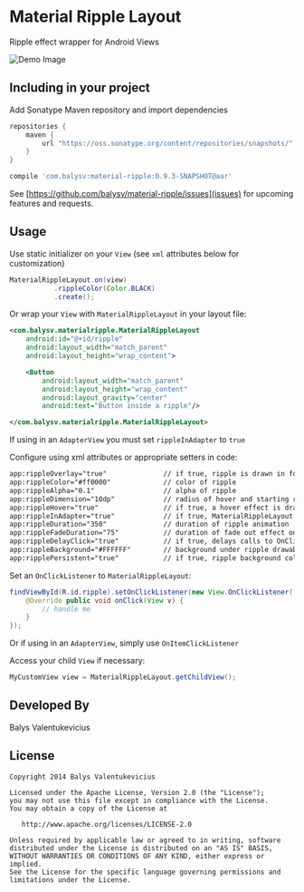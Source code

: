 Material Ripple Layout
===============

Ripple effect wrapper for Android Views

![Demo Image][1]

Including in your project
-------------------------

Add Sonatype Maven repository and import dependencies

```groovy
repositories {
    maven {
        url "https://oss.sonatype.org/content/repositories/snapshots/"
    }
}

compile 'com.balysv:material-ripple:0.9.3-SNAPSHOT@aar'
```

See [https://github.com/balysv/material-ripple/issues](issues) for upcoming features and requests.

Usage
-----

Use static initializer on your `View` (see `xml` attributes below for customization)

```java
MaterialRippleLayout.on(view)
           .rippleColor(Color.BLACK)
           .create();
```

Or wrap your `View` with `MaterialRippleLayout` in your layout file:

```xml
<com.balysv.materialripple.MaterialRippleLayout
    android:id="@+id/ripple"
    android:layout_width="match_parent"
    android:layout_height="wrap_content">

    <Button
        android:layout_width="match_parent"
        android:layout_height="wrap_content"
        android:layout_gravity="center"
        android:text="Button inside a ripple"/>

</com.balysv.materialripple.MaterialRippleLayout>
```

If using in an `AdapterView` you must set `rippleInAdapter` to `true`


Configure using xml attributes or appropriate setters in code:

```xml
app:rippleOverlay="true"              // if true, ripple is drawn in foreground; false - background
app:rippleColor="#ff0000"             // color of ripple
app:rippleAlpha="0.1"                 // alpha of ripple
app:rippleDimension="10dp"            // radius of hover and starting ripple
app:rippleHover="true"                // if true, a hover effect is drawn when view is touched
app:rippleInAdapter="true"            // if true, MaterialRippleLayout will optimize for use in AdapterViews
app:rippleDuration="350"              // duration of ripple animation
app:rippleFadeDuration="75"           // duration of fade out effect on ripple
app:rippleDelayClick="true"           // if true, delays calls to OnClickListeners until ripple effect ends
app:rippleBackground="#FFFFFF"        // background under ripple drawable; used with rippleOverlay="false"
app:ripplePersistent="true"           // if true, ripple background color persists after animation, until setRadius(0) is called
```

Set an `OnClickListener` to `MaterialRippleLayout`:

```java
findViewById(R.id.ripple).setOnClickListener(new View.OnClickListener() {
    @Override public void onClick(View v) {
        // handle me 
    }
});
```

Or if using in an `AdapterView`, simply use `OnItemClickListener`

Access your child `View` if necessary:

```java
MyCustomView view = MaterialRippleLayout.getChildView();
```

Developed By
--------------------
Balys Valentukevicius

License
-----------

```
Copyright 2014 Balys Valentukevicius

Licensed under the Apache License, Version 2.0 (the "License");
you may not use this file except in compliance with the License.
You may obtain a copy of the License at

   http://www.apache.org/licenses/LICENSE-2.0

Unless required by applicable law or agreed to in writing, software
distributed under the License is distributed on an "AS IS" BASIS,
WITHOUT WARRANTIES OR CONDITIONS OF ANY KIND, either express or implied.
See the License for the specific language governing permissions and
limitations under the License.
```

[1]: https://raw.github.com/balysv/material-ripple/master/art/demo.gif
